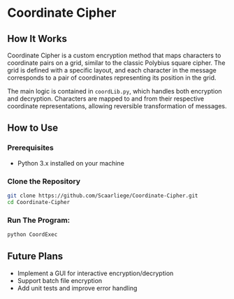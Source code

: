 # Coordinate Cipher

## How It Works

Coordinate Cipher is a custom encryption method that maps characters to coordinate pairs on a grid, similar to the classic Polybius square cipher. The grid is defined with a specific layout, and each character in the message corresponds to a pair of coordinates representing its position in the grid.

The main logic is contained in `coordLib.py`, which handles both encryption and decryption. Characters are mapped to and from their respective coordinate representations, allowing reversible transformation of messages.

## How to Use

### Prerequisites

- Python 3.x installed on your machine

### Clone the Repository

```bash
git clone https://github.com/Scaarliege/Coordinate-Cipher.git
cd Coordinate-Cipher
```

### Run The Program:

```bash
python CoordExec
```

## Future Plans

- Implement a GUI for interactive encryption/decryption
- Support batch file encryption
- Add unit tests and improve error handling

